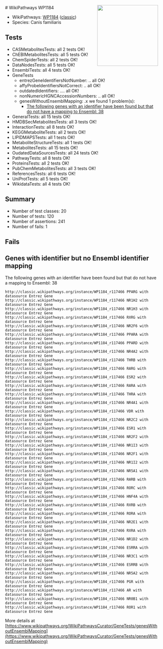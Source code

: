 <img style="float: right; width: 200px" src="https://upload.wikimedia.org/wikipedia/commons/thumb/8/83/Wplogo_with_text_500.png/640px-Wplogo_with_text_500.png" />
# WikiPathways WP1184

* WikiPathways: [WP1184](https://wikipathways.org/pathways/WP1184) ([classic](https://classic.wikipathways.org/instance/WP1184))
* Species: Canis familiaris
## Tests
* CASMetabolitesTests: all 2 tests OK!
* ChEBIMetabolitesTests: all 5 tests OK!
* ChemSpiderTests: all 2 tests OK!
* DataNodesTests: all 5 tests OK!
* EnsemblTests: all 4 tests OK!
* GeneTests
    * entrezGeneIdentifiersNotNumber: .. all OK!
    * affyProbeIdentifiersNotCorrect: .. all OK!
    * outdatedIdentifiers: .... all OK!
    * nonNumericHGNCAccessionNumbers: .. all OK!
    * genesWithoutEnsemblMapping: .x we found 1 problem(s):
        * [The following genes with an identifier have been found but that do not have a mapping to Ensembl: 38](#c4e54353)
* GeneralTests: all 15 tests OK!
* HMDBSecMetabolitesTests: all 3 tests OK!
* InteractionTests: all 8 tests OK!
* KEGGMetaboliteTests: all 2 tests OK!
* LIPIDMAPSTests: all 1 tests OK!
* MetaboliteStructureTests: all 1 tests OK!
* MetabolitesTests: all 15 tests OK!
* OudatedDataSourcesTests: all 24 tests OK!
* PathwayTests: all 8 tests OK!
* ProteinsTests: all 2 tests OK!
* PubChemMetabolitesTests: all 3 tests OK!
* ReferencesTests: all 6 tests OK!
* UniProtTests: all 5 tests OK!
* WikidataTests: all 4 tests OK!


## Summary

* Number of test classes: 20
* Number of tests: 120
* Number of assertions: 241
* Number of fails: 1

## Fails

<a name="c4e54353" />

## Genes with identifier but no Ensembl identifier mapping

The following genes with an identifier have been found but that do not have a mapping to Ensembl: 38
```
http://classic.wikipathways.org/instance/WP1184_r117466 PPARG with datasource Entrez Gene
http://classic.wikipathways.org/instance/WP1184_r117466 NR1H2 with datasource Entrez Gene
http://classic.wikipathways.org/instance/WP1184_r117466 NR1H3 with datasource Entrez Gene
http://classic.wikipathways.org/instance/WP1184_r117466 RXRG with datasource Entrez Gene
http://classic.wikipathways.org/instance/WP1184_r117466 NR2F6 with datasource Entrez Gene
http://classic.wikipathways.org/instance/WP1184_r117466 PPARA with datasource Entrez Gene
http://classic.wikipathways.org/instance/WP1184_r117466 PPARD with datasource Entrez Gene
http://classic.wikipathways.org/instance/WP1184_r117466 NR4A2 with datasource Entrez Gene
http://classic.wikipathways.org/instance/WP1184_r117466 THRB with datasource Entrez Gene
http://classic.wikipathways.org/instance/WP1184_r117466 RARG with datasource Entrez Gene
http://classic.wikipathways.org/instance/WP1184_r117466 ESR2 with datasource Entrez Gene
http://classic.wikipathways.org/instance/WP1184_r117466 RARA with datasource Entrez Gene
http://classic.wikipathways.org/instance/WP1184_r117466 THRA with datasource Entrez Gene
http://classic.wikipathways.org/instance/WP1184_r117466 NR4A1 with datasource Entrez Gene
http://classic.wikipathways.org/instance/WP1184_r117466 VDR with datasource Entrez Gene
http://classic.wikipathways.org/instance/WP1184_r117466 NR2C2 with datasource Entrez Gene
http://classic.wikipathways.org/instance/WP1184_r117466 ESR1 with datasource Entrez Gene
http://classic.wikipathways.org/instance/WP1184_r117466 NR2F2 with datasource Entrez Gene
http://classic.wikipathways.org/instance/WP1184_r117466 NR1I3 with datasource Entrez Gene
http://classic.wikipathways.org/instance/WP1184_r117466 NR2F1 with datasource Entrez Gene
http://classic.wikipathways.org/instance/WP1184_r117466 NR1I2 with datasource Entrez Gene
http://classic.wikipathways.org/instance/WP1184_r117466 NR5A1 with datasource Entrez Gene
http://classic.wikipathways.org/instance/WP1184_r117466 RARB with datasource Entrez Gene
http://classic.wikipathways.org/instance/WP1184_r117466 RORC with datasource Entrez Gene
http://classic.wikipathways.org/instance/WP1184_r117466 HNF4A with datasource Entrez Gene
http://classic.wikipathways.org/instance/WP1184_r117466 RXRB with datasource Entrez Gene
http://classic.wikipathways.org/instance/WP1184_r117466 RORA with datasource Entrez Gene
http://classic.wikipathways.org/instance/WP1184_r117466 NR2E1 with datasource Entrez Gene
http://classic.wikipathways.org/instance/WP1184_r117466 RXRA with datasource Entrez Gene
http://classic.wikipathways.org/instance/WP1184_r117466 NR1D2 with datasource Entrez Gene
http://classic.wikipathways.org/instance/WP1184_r117466 ESRRA with datasource Entrez Gene
http://classic.wikipathways.org/instance/WP1184_r117466 NR3C1 with datasource Entrez Gene
http://classic.wikipathways.org/instance/WP1184_r117466 ESRRB with datasource Entrez Gene
http://classic.wikipathways.org/instance/WP1184_r117466 NR5A2 with datasource Entrez Gene
http://classic.wikipathways.org/instance/WP1184_r117466 PGR with datasource Entrez Gene
http://classic.wikipathways.org/instance/WP1184_r117466 AR with datasource Entrez Gene
http://classic.wikipathways.org/instance/WP1184_r117466 NR0B1 with datasource Entrez Gene
http://classic.wikipathways.org/instance/WP1184_r117466 ROR1 with datasource Entrez Gene
```

More details at [https://www.wikipathways.org/WikiPathwaysCurator/GeneTests/genesWithoutEnsemblMapping](https://www.wikipathways.org/WikiPathwaysCurator/GeneTests/genesWithoutEnsemblMapping)

